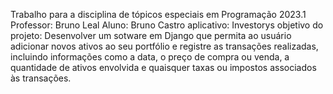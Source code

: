 Trabalho para a disciplina de tópicos especiais em Programação 2023.1
Professor: Bruno Leal
Aluno: Bruno Castro
aplicativo: Investorys
objetivo do projeto: 
Desenvolver um sotware em Django que permita ao usuário adicionar novos ativos ao seu portfólio e registre as transações realizadas, incluindo informações como a data, o preço de compra ou venda, a quantidade de ativos envolvida e quaisquer taxas ou impostos associados às transações. 
